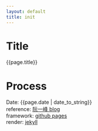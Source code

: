 ```yaml
---
layout: default
title: init
---
```

# Title
{{page.title}}

# Process
Date: {{page.date | date_to_string}}  
reference: [阮一峰 blog](http://www.ruanyifeng.com/blog/2012/08/blogging_with_jekyll.html)  
framework: [github pages](https://pages.github.com/)  
render: [jekyll](https://github.com/jekyll/jekyll/wiki)  